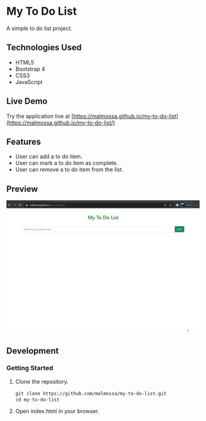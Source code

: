 # My To Do List 
 A simple to do list project. 
 
## Technologies Used

- HTML5
- Bootstrap 4
- CSS3
- JavaScript

## Live Demo

Try the application live at [https://malmossa.github.io/my-to-do-list](https://malmossa.github.io/my-to-do-list/)

## Features

- User can add a to do item.
- User can mark a to do item as complete.
- User can remove a to do item from the list.

## Preview

![screen shot of the My To Do List App](img/my-to-do-list-screen-shot.gif)

## Development


### Getting Started

1. Clone the repository.

    ```shell
    git clone https://github.com/malmossa/my-to-do-list.git
    cd my-to-do-list
    ```

2. Open index.html in your browser.
